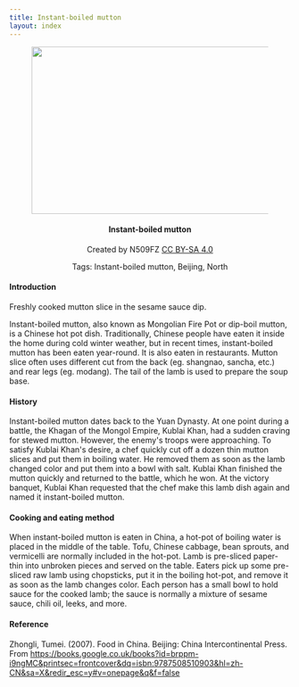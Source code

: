 ```yaml
---
title: Instant-boiled mutton
layout: index
---
```


<figure style="text-align: center">
<img src="https://upload.wikimedia.org/wikipedia/commons/thumb/3/37/Instant-boiled_mutton_hot_pot_at_Yangfang_Shengli_%2820200111153612%29.jpg/1200px-Instant-boiled_mutton_hot_pot_at_Yangfang_Shengli_%2820200111153612%29.jpg" width="425" height="300" />
</figure>
<h4 style="text-align: center"> Instant-boiled mutton </h4>
<p style="text-align: center">Created by N509FZ <a href="https://creativecommons.org/licenses/by-sa/4.0/deed.en">CC BY-SA 4.0</a></p>
<p style="text-align: center">
Tags: Instant-boiled mutton, Beijing, North
</p>

<h4>Introduction</h4>
<p>Freshly cooked mutton slice in the sesame sauce dip.</p>
<p>
Instant-boiled mutton, also known as Mongolian Fire Pot or dip-boil mutton, is a Chinese hot pot dish. Traditionally, Chinese people have eaten it inside the home during cold winter weather, but in recent times, instant-boiled mutton has been eaten year-round. It is also eaten in restaurants.
Mutton slice often uses different cut from the back (eg. shangnao, sancha, etc.) and rear legs (eg. modang). The tail of the lamb is used to prepare the soup base.
</p>

<h4>History</h4>
<p>Instant-boiled mutton dates back to the Yuan Dynasty. At one point during a battle, the Khagan of the Mongol Empire, Kublai Khan, had a sudden craving for stewed mutton. However, the enemy's troops were approaching. To satisfy Kublai Khan's desire, a chef quickly cut off a dozen thin mutton slices and put them in boiling water. He removed them as soon as the lamb changed color and put them into a bowl with salt. Kublai Khan finished the mutton quickly and returned to the battle, which he won. At the victory banquet, Kublai Khan requested that the chef make this lamb dish again and named it instant-boiled mutton.</p>

<h4>Cooking and eating method</h4>
<p>When instant-boiled mutton is eaten in China, a hot-pot of boiling water is placed in the middle of the table. Tofu, Chinese cabbage, bean sprouts, and vermicelli are normally included in the hot-pot. Lamb is pre-sliced paper-thin into unbroken pieces and served on the table. Eaters pick up some pre-sliced raw lamb using chopsticks, put it in the boiling hot-pot, and remove it as soon as the lamb changes color. Each person has a small bowl to hold sauce for the cooked lamb; the sauce is normally a mixture of sesame sauce, chili oil, leeks, and more.</p>

<h4>Reference</h4>
<p>Zhongli, Tumei. (2007). Food in China. Beijing: China Intercontinental Press. From <a href=" https://books.google.co.uk/books?id=brppm-i9ngMC&printsec=frontcover&dq=isbn:9787508510903&hl=zh-CN&sa=X&redir_esc=y#v=onepage&q&f=false"> https://books.google.co.uk/books?id=brppm-i9ngMC&printsec=frontcover&dq=isbn:9787508510903&hl=zh-CN&sa=X&redir_esc=y#v=onepage&q&f=false</a></p>